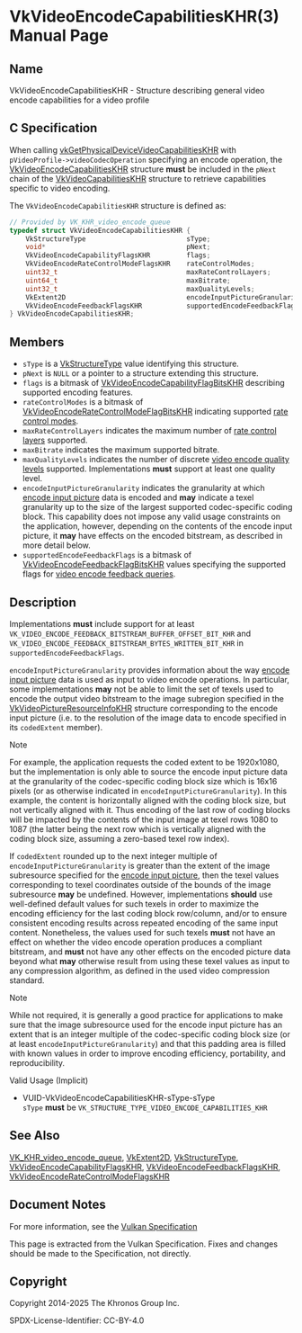 # VkVideoEncodeCapabilitiesKHR(3) Manual Page

## Name

VkVideoEncodeCapabilitiesKHR - Structure describing general video encode capabilities for a video profile



## [](#_c_specification)C Specification

When calling [vkGetPhysicalDeviceVideoCapabilitiesKHR](https://registry.khronos.org/vulkan/specs/latest/man/html/vkGetPhysicalDeviceVideoCapabilitiesKHR.html) with `pVideoProfile->videoCodecOperation` specifying an encode operation, the [VkVideoEncodeCapabilitiesKHR](https://registry.khronos.org/vulkan/specs/latest/man/html/VkVideoEncodeCapabilitiesKHR.html) structure **must** be included in the `pNext` chain of the [VkVideoCapabilitiesKHR](https://registry.khronos.org/vulkan/specs/latest/man/html/VkVideoCapabilitiesKHR.html) structure to retrieve capabilities specific to video encoding.

The `VkVideoEncodeCapabilitiesKHR` structure is defined as:

```c++
// Provided by VK_KHR_video_encode_queue
typedef struct VkVideoEncodeCapabilitiesKHR {
    VkStructureType                         sType;
    void*                                   pNext;
    VkVideoEncodeCapabilityFlagsKHR         flags;
    VkVideoEncodeRateControlModeFlagsKHR    rateControlModes;
    uint32_t                                maxRateControlLayers;
    uint64_t                                maxBitrate;
    uint32_t                                maxQualityLevels;
    VkExtent2D                              encodeInputPictureGranularity;
    VkVideoEncodeFeedbackFlagsKHR           supportedEncodeFeedbackFlags;
} VkVideoEncodeCapabilitiesKHR;
```

## [](#_members)Members

- `sType` is a [VkStructureType](https://registry.khronos.org/vulkan/specs/latest/man/html/VkStructureType.html) value identifying this structure.
- `pNext` is `NULL` or a pointer to a structure extending this structure.
- `flags` is a bitmask of [VkVideoEncodeCapabilityFlagBitsKHR](https://registry.khronos.org/vulkan/specs/latest/man/html/VkVideoEncodeCapabilityFlagBitsKHR.html) describing supported encoding features.
- `rateControlModes` is a bitmask of [VkVideoEncodeRateControlModeFlagBitsKHR](https://registry.khronos.org/vulkan/specs/latest/man/html/VkVideoEncodeRateControlModeFlagBitsKHR.html) indicating supported [rate control modes](https://registry.khronos.org/vulkan/specs/latest/html/vkspec.html#encode-rate-control-modes).
- `maxRateControlLayers` indicates the maximum number of [rate control layers](https://registry.khronos.org/vulkan/specs/latest/html/vkspec.html#encode-rate-control-layers) supported.
- `maxBitrate` indicates the maximum supported bitrate.
- `maxQualityLevels` indicates the number of discrete [video encode quality levels](https://registry.khronos.org/vulkan/specs/latest/html/vkspec.html#encode-quality-level) supported. Implementations **must** support at least one quality level.
- `encodeInputPictureGranularity` indicates the granularity at which [encode input picture](https://registry.khronos.org/vulkan/specs/latest/html/vkspec.html#encode-input-picture) data is encoded and **may** indicate a texel granularity up to the size of the largest supported codec-specific coding block. This capability does not impose any valid usage constraints on the application, however, depending on the contents of the encode input picture, it **may** have effects on the encoded bitstream, as described in more detail below.
- `supportedEncodeFeedbackFlags` is a bitmask of [VkVideoEncodeFeedbackFlagBitsKHR](https://registry.khronos.org/vulkan/specs/latest/man/html/VkVideoEncodeFeedbackFlagBitsKHR.html) values specifying the supported flags for [video encode feedback queries](https://registry.khronos.org/vulkan/specs/latest/html/vkspec.html#queries-video-encode-feedback).

## [](#_description)Description

Implementations **must** include support for at least `VK_VIDEO_ENCODE_FEEDBACK_BITSTREAM_BUFFER_OFFSET_BIT_KHR` and `VK_VIDEO_ENCODE_FEEDBACK_BITSTREAM_BYTES_WRITTEN_BIT_KHR` in `supportedEncodeFeedbackFlags`.

`encodeInputPictureGranularity` provides information about the way [encode input picture](https://registry.khronos.org/vulkan/specs/latest/html/vkspec.html#encode-input-picture) data is used as input to video encode operations. In particular, some implementations **may** not be able to limit the set of texels used to encode the output video bitstream to the image subregion specified in the [VkVideoPictureResourceInfoKHR](https://registry.khronos.org/vulkan/specs/latest/man/html/VkVideoPictureResourceInfoKHR.html) structure corresponding to the encode input picture (i.e. to the resolution of the image data to encode specified in its `codedExtent` member).

Note

For example, the application requests the coded extent to be 1920x1080, but the implementation is only able to source the encode input picture data at the granularity of the codec-specific coding block size which is 16x16 pixels (or as otherwise indicated in `encodeInputPictureGranularity`). In this example, the content is horizontally aligned with the coding block size, but not vertically aligned with it. Thus encoding of the last row of coding blocks will be impacted by the contents of the input image at texel rows 1080 to 1087 (the latter being the next row which is vertically aligned with the coding block size, assuming a zero-based texel row index).

If `codedExtent` rounded up to the next integer multiple of `encodeInputPictureGranularity` is greater than the extent of the image subresource specified for the [encode input picture](https://registry.khronos.org/vulkan/specs/latest/html/vkspec.html#encode-input-picture), then the texel values corresponding to texel coordinates outside of the bounds of the image subresource **may** be undefined. However, implementations **should** use well-defined default values for such texels in order to maximize the encoding efficiency for the last coding block row/column, and/or to ensure consistent encoding results across repeated encoding of the same input content. Nonetheless, the values used for such texels **must** not have an effect on whether the video encode operation produces a compliant bitstream, and **must** not have any other effects on the encoded picture data beyond what **may** otherwise result from using these texel values as input to any compression algorithm, as defined in the used video compression standard.

Note

While not required, it is generally a good practice for applications to make sure that the image subresource used for the encode input picture has an extent that is an integer multiple of the codec-specific coding block size (or at least `encodeInputPictureGranularity`) and that this padding area is filled with known values in order to improve encoding efficiency, portability, and reproducibility.

Valid Usage (Implicit)

- [](#VUID-VkVideoEncodeCapabilitiesKHR-sType-sType)VUID-VkVideoEncodeCapabilitiesKHR-sType-sType  
  `sType` **must** be `VK_STRUCTURE_TYPE_VIDEO_ENCODE_CAPABILITIES_KHR`

## [](#_see_also)See Also

[VK\_KHR\_video\_encode\_queue](https://registry.khronos.org/vulkan/specs/latest/man/html/VK_KHR_video_encode_queue.html), [VkExtent2D](https://registry.khronos.org/vulkan/specs/latest/man/html/VkExtent2D.html), [VkStructureType](https://registry.khronos.org/vulkan/specs/latest/man/html/VkStructureType.html), [VkVideoEncodeCapabilityFlagsKHR](https://registry.khronos.org/vulkan/specs/latest/man/html/VkVideoEncodeCapabilityFlagsKHR.html), [VkVideoEncodeFeedbackFlagsKHR](https://registry.khronos.org/vulkan/specs/latest/man/html/VkVideoEncodeFeedbackFlagsKHR.html), [VkVideoEncodeRateControlModeFlagsKHR](https://registry.khronos.org/vulkan/specs/latest/man/html/VkVideoEncodeRateControlModeFlagsKHR.html)

## [](#_document_notes)Document Notes

For more information, see the [Vulkan Specification](https://registry.khronos.org/vulkan/specs/latest/html/vkspec.html#VkVideoEncodeCapabilitiesKHR)

This page is extracted from the Vulkan Specification. Fixes and changes should be made to the Specification, not directly.

## [](#_copyright)Copyright

Copyright 2014-2025 The Khronos Group Inc.

SPDX-License-Identifier: CC-BY-4.0